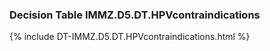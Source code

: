 ### Decision Table IMMZ.D5.DT.HPVcontraindications
{% include DT-IMMZ.D5.DT.HPVcontraindications.html %}

